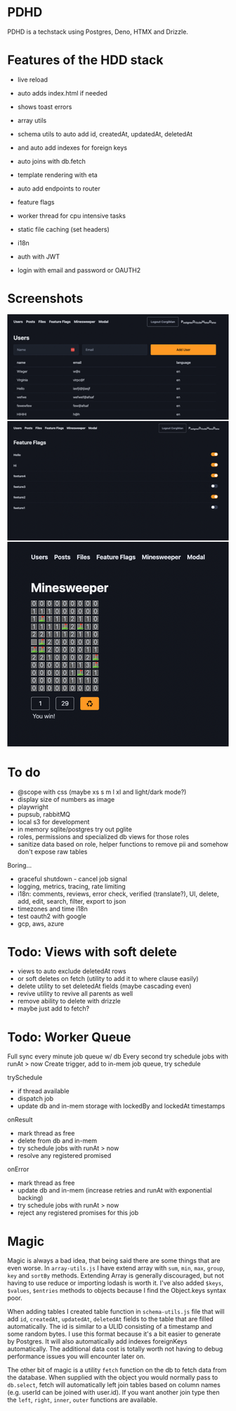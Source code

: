 # PDHD

PDHD is a techstack using Postgres, Deno, HTMX and Drizzle.

# Features of the HDD stack

- live reload
- auto adds index.html if needed
- shows toast errors
- array utils

- schema utils to auto add id, createdAt, updatedAt, deletedAt
- and auto add indexes for foreign keys
- auto joins with db.fetch

- template rendering with eta
- auto add endpoints to router
- feature flags
- worker thread for cpu intensive tasks
- static file caching (set headers)
- i18n
- auth with JWT
- login with email and password or OAUTH2

# Screenshots

![Table view](screenshot1.png)
![Feature flags](screenshot2.png)
![Minesweeper](screenshot3.png)

# To do

- @scope with css (maybe xs s m l xl and light/dark mode?)
- display size of numbers as image
- playwright
- pupsub, rabbitMQ
- local s3 for development
- in memory sqlite/postgres try out pglite
- roles, permissions and specialized db views for those roles
- sanitize data based on role, helper functions to remove pii and somehow don't expose raw tables

Boring...
- graceful shutdown - cancel job signal
- logging, metrics, tracing, rate limiting
- i18n: comments, reviews, error check, verified (translate?), UI, delete, add, edit, search, filter, export to json
- timezones and time i18n
- test oauth2 with google
- gcp, aws, azure

# Todo: Views with soft delete

- views to auto exclude deletedAt rows
- or soft deletes on fetch (utility to add it to where clause easily)
- delete utility to set deletedAt fields (maybe cascading even)
- revive utility to revive all parents as well
- remove ability to delete with drizzle
- maybe just add to fetch?

# Todo: Worker Queue

Full sync every minute job queue w/ db Every second try schedule jobs with runAt > now Create trigger, add to in-mem job queue, try schedule

trySchedule

- if thread available
- dispatch job
- update db and in-mem storage with lockedBy and lockedAt timestamps

onResult

- mark thread as free
- delete from db and in-mem
- try schedule jobs with runAt > now
- resolve any registered promised

onError

- mark thread as free
- update db and in-mem (increase retries and runAt with exponential backing)
- try schedule jobs with runAt > now
- reject any registered promises for this job

# Magic

Magic is always a bad idea, that being said there are some things that are even worse. In `array-utils.js` I have extend array with `sum`, `min`, `max`, `group`, `key` and `sortBy`
methods. Extending Array is generally discouraged, but not having to use reduce or importing lodash is worth it. I've also added `$keys`, `$values`, `$entries` methods to objects
because I find the Object.keys syntax poor.

When adding tables I created table function in `schema-utils.js` file that will add `id`, `createdAt`, `updatedAt`, `deletedAt` fields to the table that are filled automatically.
The id is similar to a ULID consisting of a timestamp and some random bytes. I use this format because it's a bit easier to generate by Postgres. It will also automatically add
indexes foreignKeys automatically. The additional data cost is totally worth not having to debug performance issues you will encounter later on.

The other bit of magic is a utility `fetch` function on the db to fetch data from the database. When supplied with the object you would normally pass to `db.select`, fetch will
automatically left join tables based on column names (e.g. userId can be joined with user.id). If you want another join type then the `left`, `right`, `inner`, `outer` functions
are available.

